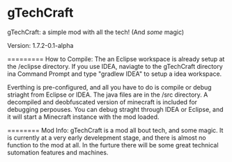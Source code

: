 gTechCraft
==========
gTechCraft: a simple mod with all the tech! (And *some* magic)
  
Version: 1.7.2-0.1-alpha

=========
How to Compile:
The an Eclipse workspace is already setup at the /eclipse directory.
If you use IDEA, naviagte to the gTechCraft directory ina  Command Prompt and type "gradlew IDEA" to setup a idea workspace.

Everthing is pre-configured, and all you have to do is compile or debug striaght from Eclipse or IDEA.
The java files are in the /src directory.
A decompiled and deobfuscated version of minecraft is included for debugging perpouses. You can debug straght through IDEA or Eclipse, and it will start a Minecraft instance with the mod loaded.

========
Mod Info:
gTechCraft is a mod all bout tech, and some magic. It is currently at a very early develepment stage, and there is almost no function to the mod at all. In the furture there will be some great technical sutomation features and machines.
